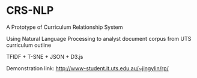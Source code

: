 # CRS-NLP

A Prototype of Curriculum Relationship System

Using Natural Language Processing to analyst document corpus from UTS curriculum outline

TFIDF + T-SNE + JSON + D3.js

Demonstration link: http://www-student.it.uts.edu.au/~jingylin/rp/

